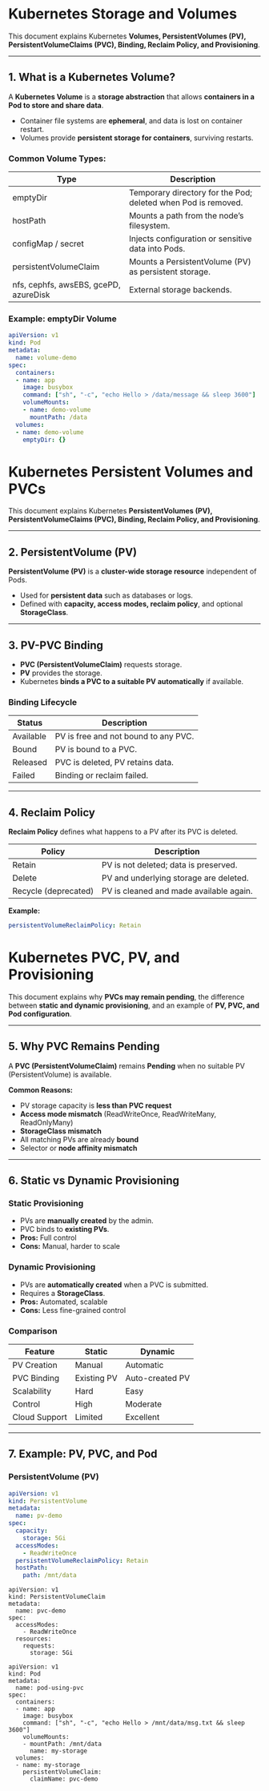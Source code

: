 # Kubernetes Storage and Volumes

This document explains Kubernetes **Volumes, PersistentVolumes (PV), PersistentVolumeClaims (PVC), Binding, Reclaim Policy, and Provisioning**.

---

## 1. What is a Kubernetes Volume?

A **Kubernetes Volume** is a **storage abstraction** that allows **containers in a Pod to store and share data**.  

- Container file systems are **ephemeral**, and data is lost on container restart.  
- Volumes provide **persistent storage for containers**, surviving restarts.

### Common Volume Types:

| Type                   | Description |
|------------------------|------------|
| emptyDir               | Temporary directory for the Pod; deleted when Pod is removed. |
| hostPath               | Mounts a path from the node’s filesystem. |
| configMap / secret     | Injects configuration or sensitive data into Pods. |
| persistentVolumeClaim  | Mounts a PersistentVolume (PV) as persistent storage. |
| nfs, cephfs, awsEBS, gcePD, azureDisk | External storage backends. |

### Example: emptyDir Volume
```yaml
apiVersion: v1
kind: Pod
metadata:
  name: volume-demo
spec:
  containers:
  - name: app
    image: busybox
    command: ["sh", "-c", "echo Hello > /data/message && sleep 3600"]
    volumeMounts:
    - name: demo-volume
      mountPath: /data
  volumes:
  - name: demo-volume
    emptyDir: {}
```

# Kubernetes Persistent Volumes and PVCs

This document explains Kubernetes **PersistentVolumes (PV), PersistentVolumeClaims (PVC), Binding, Reclaim Policy, and Provisioning**.

---

## 2. PersistentVolume (PV)

**PersistentVolume (PV)** is a **cluster-wide storage resource** independent of Pods.  

- Used for **persistent data** such as databases or logs.  
- Defined with **capacity, access modes, reclaim policy**, and optional **StorageClass**.

---

## 3. PV-PVC Binding

- **PVC (PersistentVolumeClaim)** requests storage.  
- **PV** provides the storage.  
- Kubernetes **binds a PVC to a suitable PV automatically** if available.  

### Binding Lifecycle

| Status     | Description |
|------------|------------|
| Available  | PV is free and not bound to any PVC. |
| Bound      | PV is bound to a PVC. |
| Released   | PVC is deleted, PV retains data. |
| Failed     | Binding or reclaim failed. |

---

## 4. Reclaim Policy

**Reclaim Policy** defines what happens to a PV after its PVC is deleted.  

| Policy   | Description |
|----------|------------|
| Retain   | PV is not deleted; data is preserved. |
| Delete   | PV and underlying storage are deleted. |
| Recycle (deprecated) | PV is cleaned and made available again. |

**Example:**
```yaml
persistentVolumeReclaimPolicy: Retain
```

# Kubernetes PVC, PV, and Provisioning

This document explains why **PVCs may remain pending**, the difference between **static and dynamic provisioning**, and an example of **PV, PVC, and Pod configuration**.

---

## 5. Why PVC Remains Pending

A **PVC (PersistentVolumeClaim)** remains **Pending** when no suitable PV (PersistentVolume) is available.

**Common Reasons:**
- PV storage capacity is **less than PVC request**  
- **Access mode mismatch** (ReadWriteOnce, ReadWriteMany, ReadOnlyMany)  
- **StorageClass mismatch**  
- All matching PVs are already **bound**  
- Selector or **node affinity mismatch**  

---

## 6. Static vs Dynamic Provisioning

### Static Provisioning
- PVs are **manually created** by the admin.  
- PVC binds to **existing PVs**.  
- **Pros:** Full control  
- **Cons:** Manual, harder to scale  

### Dynamic Provisioning
- PVs are **automatically created** when a PVC is submitted.  
- Requires a **StorageClass**.  
- **Pros:** Automated, scalable  
- **Cons:** Less fine-grained control  

### Comparison

| Feature        | Static           | Dynamic          |
|----------------|-----------------|----------------|
| PV Creation    | Manual           | Automatic       |
| PVC Binding    | Existing PV      | Auto-created PV |
| Scalability    | Hard             | Easy            |
| Control        | High             | Moderate        |
| Cloud Support  | Limited          | Excellent       |

---

## 7. Example: PV, PVC, and Pod

### PersistentVolume (PV)
```yaml
apiVersion: v1
kind: PersistentVolume
metadata:
  name: pv-demo
spec:
  capacity:
    storage: 5Gi
  accessModes:
    - ReadWriteOnce
  persistentVolumeReclaimPolicy: Retain
  hostPath:
    path: /mnt/data
```
```
apiVersion: v1
kind: PersistentVolumeClaim
metadata:
  name: pvc-demo
spec:
  accessModes:
    - ReadWriteOnce
  resources:
    requests:
      storage: 5Gi

```

```
apiVersion: v1
kind: Pod
metadata:
  name: pod-using-pvc
spec:
  containers:
  - name: app
    image: busybox
    command: ["sh", "-c", "echo Hello > /mnt/data/msg.txt && sleep 3600"]
    volumeMounts:
    - mountPath: /mnt/data
      name: my-storage
  volumes:
  - name: my-storage
    persistentVolumeClaim:
      claimName: pvc-demo
```
